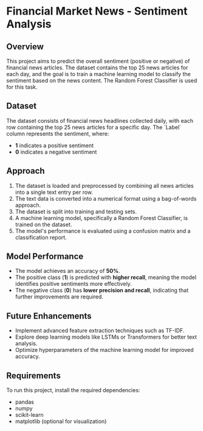 # Financial Market News - Sentiment Analysis

## Overview
This project aims to predict the overall sentiment (positive or negative) of financial news articles. The dataset contains the top 25 news articles for each day, and the goal is to train a machine learning model to classify the sentiment based on the news content. The Random Forest Classifier is used for this task.

## Dataset
The dataset consists of financial news headlines collected daily, with each row containing the top 25 news articles for a specific day. The \`Label\` column represents the sentiment, where:
- **1** indicates a positive sentiment
- **0** indicates a negative sentiment

## Approach
1. The dataset is loaded and preprocessed by combining all news articles into a single text entry per row.
2. The text data is converted into a numerical format using a bag-of-words approach.
3. The dataset is split into training and testing sets.
4. A machine learning model, specifically a Random Forest Classifier, is trained on the dataset.
5. The model's performance is evaluated using a confusion matrix and a classification report.

## Model Performance
- The model achieves an accuracy of **50%**.
- The positive class (**1**) is predicted with **higher recall**, meaning the model identifies positive sentiments more effectively.
- The negative class (**0**) has **lower precision and recall**, indicating that further improvements are required.

## Future Enhancements
- Implement advanced feature extraction techniques such as TF-IDF.
- Explore deep learning models like LSTMs or Transformers for better text analysis.
- Optimize hyperparameters of the machine learning model for improved accuracy.

## Requirements
To run this project, install the required dependencies:
- pandas
- numpy
- scikit-learn
- matplotlib (optional for visualization)




